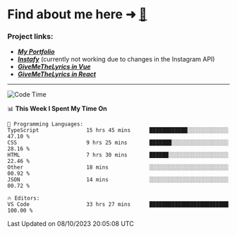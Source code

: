 # Find about me here ➜ [🧑](https://pauabella.dev)

### Project links:
- ***[My Portfolio](https://pauabella.dev)***
- ***[Instafy](https://instafy.me)*** (currently not working due to changes in the Instagram API)
- ***[GiveMeTheLyrics in Vue](https://lyrics.pauabella.dev)***
- ***[GiveMeTheLyrics in React](https://pauabella.dev/GiveMeTheLyrics)***

---
<!--START_SECTION:waka-->
![Code Time](http://img.shields.io/badge/Code%20Time-2%2C537%20hrs%2016%20mins-blue)

📊 **This Week I Spent My Time On** 

```text
💬 Programming Languages: 
TypeScript               15 hrs 45 mins      ████████████░░░░░░░░░░░░░   47.10 % 
CSS                      9 hrs 25 mins       ███████░░░░░░░░░░░░░░░░░░   28.16 % 
HTML                     7 hrs 30 mins       ██████░░░░░░░░░░░░░░░░░░░   22.46 % 
Other                    18 mins             ░░░░░░░░░░░░░░░░░░░░░░░░░   00.92 % 
JSON                     14 mins             ░░░░░░░░░░░░░░░░░░░░░░░░░   00.72 % 

🔥 Editors: 
VS Code                  33 hrs 27 mins      █████████████████████████   100.00 % 
```


 Last Updated on 08/10/2023 20:05:08 UTC
<!--END_SECTION:waka-->
